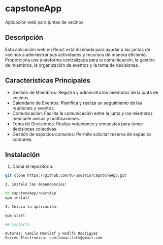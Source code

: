# capstoneApp
Aplicación web para juntas de vecinos

## Descripción

Esta aplicación web en React está diseñada para ayudar a las juntas de vecinos a administrar sus actividades y recursos de manera eficiente. Proporciona una plataforma centralizada para la comunicación, la gestión de miembros, la organización de eventos y la toma de decisiones.

## Características Principales

- Gestión de Miembros: Registra y administra los miembros de la junta de vecinos.
- Calendario de Eventos: Planifica y realiza un seguimiento de las reuniones y eventos.
- Comunicación: Facilita la comunicación entre la junta y los miembros mediante avisos y notificaciones.
- Toma de Decisiones: Realiza votaciones y encuestas para tomar decisiones colectivas.
- Gestión de espacios comunes: Permite solicitar reserva de espacios comunes.

## Instalación

1. Clona el repositorio:

```bash
git clone https://github.com/tu-usuario/capstoneApp.git

2. Instala las dependencias:

cd capstoneApp/reactApp
npm install

3. Inicia la aplicación:

npm start

## Contacto

Autores: Camilo Marilaf y Rodlfo Rodriguez
Correo Electronico: camilomarilafm@gmail.com
